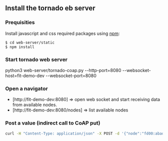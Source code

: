 ## Install the tornado eb server

### Prequisities

Install javascript and css required packages using [npm](https://npmjs.org/):
```
$ cd web-server/static
$ npm install
```

### Start tornado web server

python3 web-server/tornado-coap.py --http-port=8080 --websocket-host=fit-demo-dev --websocket-port=8080

### Open a navigator

* [http://fit-demo-dev:8080] => open web socket and start receiving data from
  available nodes.
* [http://fit-demo-dev:8080/nodes] => list available nodes

### Post a value (indirect call to CoAP put)

```bash
curl -H "Content-Type: application/json" -X POST -d '{"node":"fd00:abad:1e:102:5846:257d:3b04:f9d6","path":"/led", "payload":"1"}' http://fit-demo-dev:8080
```

